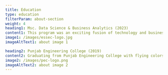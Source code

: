 ```yaml
---
title: Education
type: education
filterParam: about-section
weight: 4
heading1: Msc. Data Science & Business Analytics (2023)
content1: This program was an exciting fusion of technology and business acumen. Through courses like Machine Learning, Data Visualization, Big Data Analytics, and Forecasting I gained a deep understanding of harnessing data for smarter business strategies. Additionally, the blend of subjects like Decision & Marketing Analytics, Graph Network Analysis, and Ensemble Learning further shaped my proficiency in navigating the intricate realms of technology and business.
image1: /images/essec-logo.jpg
imageAltText1: about image 1

heading2: Punjab Engineering College (2019)
content2: Graduating from Punjab Engineering College with flying colors marked a pivotal academic milestone. Alongside rigorous studies, I actively engaged in extra-curriculars that fueled my passion for innovation. I stood as a dedicated member of IEEE and served as a Joint Secretary for the Artificial Intelligence & Electronics Society. This balanced approach between academia and hands-on experiences defined a holistic learning journey during my undergraduate years.
image2: /images/pec-logo.png
imageAltText2: about image 2
---
```

